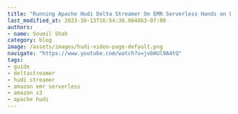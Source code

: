 ```yaml
---
title: "Running Apache Hudi Delta Streamer On EMR Serverless Hands on Lab step by step guide"
last_modified_at: 2023-10-13T16:54:38.964863-07:00
authors:
- name: Soumil Shah
category: blog
image: /assets/images/hudi-video-page-default.png
navigate: "https://www.youtube.com/watch?v=jvbHUl9A4tQ"
tags:
- guide
- deltastreamer
- hudi streamer
- amazon emr serverless
- amazon s3
- apache hudi
---
```


